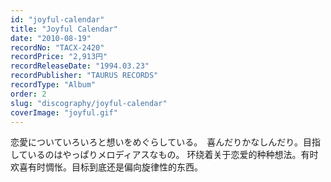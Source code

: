```yaml
---
id: "joyful-calendar"
title: "Joyful Calendar"
date: "2010-08-19"
recordNo: "TACX-2420"
recordPrice: "2,913円"
recordReleaseDate: "1994.03.23"
recordPublisher: "TAURUS RECORDS"
recordType: "Album"
order: 2
slug: "discography/joyful-calendar"
coverImage: "joyful.gif"
---
```


恋愛についていろいろと想いをめぐらしている。　喜んだりかなしんだり。目指しているのはやっぱりメロディアスなもの。 环绕着关于恋爱的种种想法。有时欢喜有时惆怅。目标到底还是偏向旋律性的东西。
